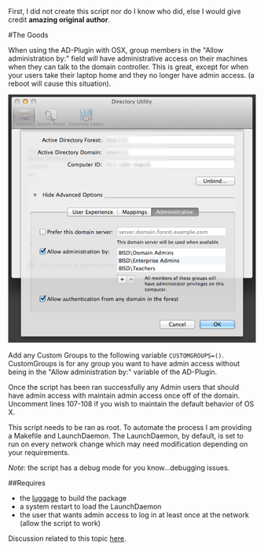 First, I did not create this script nor do I know who did, else I would give credit **amazing original author**.

#The Goods

When using the AD-Plugin with OSX, group members in the "Allow administration by:" field will have administrative access on their machines when they can talk to the domain controller. This is great, except for when your users take their laptop home and they no longer have admin access. (a reboot will cause this situation).

![scripts](/LocalAdminMembershipUpdater/ad-plugin.png)

Add any Custom Groups to the following variable ``CUSTOMGROUPS=()``. CustomGroups is for any group you want to have admin access without being in the "Allow administration by:" variable of the AD-Plugin.

Once the script has been ran successfully any Admin users that should have admin access with maintain admin access once off of the domain. Uncomment lines 107-108 if you wish to maintain the default behavior of OS X.


This script needs to be ran as root. To automate the process I am providing a Makefile and LaunchDaemon. The LaunchDaemon, by default, is set to run on every network change which may need modification depending on your requirements. 

_Note_: the script has a debug mode for you know...debugging issues.

##Requires

* the [luggage](https://github.com/unixorn/luggage) to build the package
* a system restart to load the LaunchDaemon
* the user that wants admin access to log in at least once at the network (allow the script to work)


Discussion related to this topic [here](https://groups.google.com/forum/?fromgroups#!topic/macenterprise/wOM_KTnLr7A). 